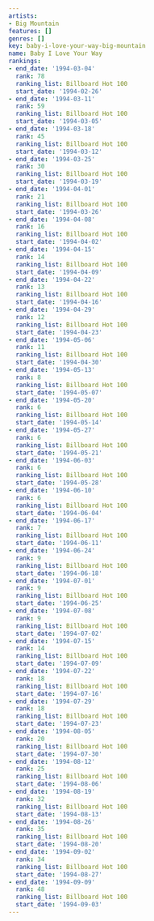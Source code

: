 ```yaml
---
artists:
- Big Mountain
features: []
genres: []
key: baby-i-love-your-way-big-mountain
name: Baby I Love Your Way
rankings:
- end_date: '1994-03-04'
  rank: 78
  ranking_list: Billboard Hot 100
  start_date: '1994-02-26'
- end_date: '1994-03-11'
  rank: 59
  ranking_list: Billboard Hot 100
  start_date: '1994-03-05'
- end_date: '1994-03-18'
  rank: 45
  ranking_list: Billboard Hot 100
  start_date: '1994-03-12'
- end_date: '1994-03-25'
  rank: 30
  ranking_list: Billboard Hot 100
  start_date: '1994-03-19'
- end_date: '1994-04-01'
  rank: 21
  ranking_list: Billboard Hot 100
  start_date: '1994-03-26'
- end_date: '1994-04-08'
  rank: 16
  ranking_list: Billboard Hot 100
  start_date: '1994-04-02'
- end_date: '1994-04-15'
  rank: 14
  ranking_list: Billboard Hot 100
  start_date: '1994-04-09'
- end_date: '1994-04-22'
  rank: 13
  ranking_list: Billboard Hot 100
  start_date: '1994-04-16'
- end_date: '1994-04-29'
  rank: 12
  ranking_list: Billboard Hot 100
  start_date: '1994-04-23'
- end_date: '1994-05-06'
  rank: 11
  ranking_list: Billboard Hot 100
  start_date: '1994-04-30'
- end_date: '1994-05-13'
  rank: 8
  ranking_list: Billboard Hot 100
  start_date: '1994-05-07'
- end_date: '1994-05-20'
  rank: 6
  ranking_list: Billboard Hot 100
  start_date: '1994-05-14'
- end_date: '1994-05-27'
  rank: 6
  ranking_list: Billboard Hot 100
  start_date: '1994-05-21'
- end_date: '1994-06-03'
  rank: 6
  ranking_list: Billboard Hot 100
  start_date: '1994-05-28'
- end_date: '1994-06-10'
  rank: 6
  ranking_list: Billboard Hot 100
  start_date: '1994-06-04'
- end_date: '1994-06-17'
  rank: 7
  ranking_list: Billboard Hot 100
  start_date: '1994-06-11'
- end_date: '1994-06-24'
  rank: 9
  ranking_list: Billboard Hot 100
  start_date: '1994-06-18'
- end_date: '1994-07-01'
  rank: 9
  ranking_list: Billboard Hot 100
  start_date: '1994-06-25'
- end_date: '1994-07-08'
  rank: 9
  ranking_list: Billboard Hot 100
  start_date: '1994-07-02'
- end_date: '1994-07-15'
  rank: 14
  ranking_list: Billboard Hot 100
  start_date: '1994-07-09'
- end_date: '1994-07-22'
  rank: 18
  ranking_list: Billboard Hot 100
  start_date: '1994-07-16'
- end_date: '1994-07-29'
  rank: 18
  ranking_list: Billboard Hot 100
  start_date: '1994-07-23'
- end_date: '1994-08-05'
  rank: 20
  ranking_list: Billboard Hot 100
  start_date: '1994-07-30'
- end_date: '1994-08-12'
  rank: 25
  ranking_list: Billboard Hot 100
  start_date: '1994-08-06'
- end_date: '1994-08-19'
  rank: 32
  ranking_list: Billboard Hot 100
  start_date: '1994-08-13'
- end_date: '1994-08-26'
  rank: 35
  ranking_list: Billboard Hot 100
  start_date: '1994-08-20'
- end_date: '1994-09-02'
  rank: 34
  ranking_list: Billboard Hot 100
  start_date: '1994-08-27'
- end_date: '1994-09-09'
  rank: 48
  ranking_list: Billboard Hot 100
  start_date: '1994-09-03'
---
```


